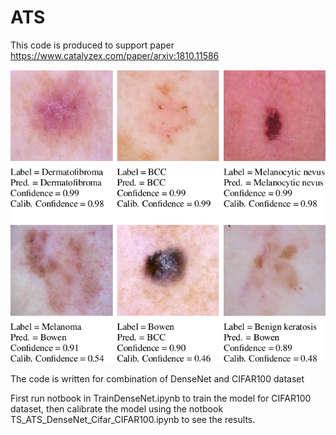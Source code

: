 # ATS
This code is produced to support paper https://www.catalyzex.com/paper/arxiv:1810.11586

![alt text](1-Figure1-1.png)

The code is written for combination of DenseNet and CIFAR100 dataset

First run notbook in TrainDenseNet.ipynb to train the model for CIFAR100 dataset, then calibrate the model using the notbook TS_ATS_DenseNet_Cifar_CIFAR100.ipynb to see the results. 



